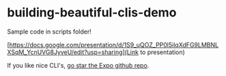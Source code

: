 # building-beautiful-clis-demo

Sample code in scripts folder!

[https://docs.google.com/presentation/d/1S9_uQOZ_PP0l5ilqXdFG9LMBNLXSqM_YcnUVG8JyveU/edit?usp=sharing](Link to presentation)

If you like nice CLI's, [go star the Expo github repo](https://github.com/expo/expo).
